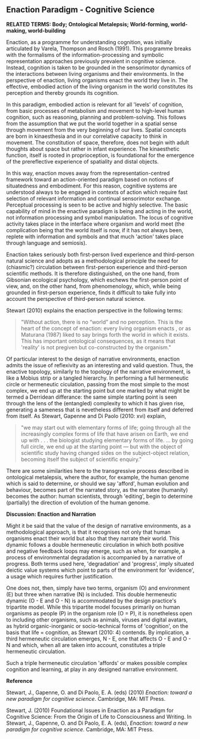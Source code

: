 ## Enaction Paradigm - Cognitive Science

**RELATED TERMS: Body; Ontological Metalepsis; World-forming, world-making, world-building**

Enaction, as a programme for understanding cognition, was initially articulated by Varela, Thompson and Rosch (1991). This programme breaks with the formalisms of the information-processing and symbolic representation approaches previously prevalent in cognitive science. Instead, cognition is taken to be grounded in the sensorimotor dynamics of the interactions between living organisms and their environments. In the perspective of enaction, living organisms enact the world
they live in. The effective, embodied action of the living organism in the world constitutes its perception and thereby grounds its cognition.

In this paradigm, embodied action is relevant for all 'levels' of cognition, from basic processes of metabolism and movement to high-level human cognition, such as reasoning, planning and problem-solving. This follows from the assumption that we put the world together in a spatial sense through movement from the very beginning of our lives. Spatial concepts are born in kinaesthesia and in our correlative capacity to think in movement. The constitution of space, therefore, does not begin with adult thoughts about space but rather in infant experience. The kinaesthetic function, itself is rooted in proprioception, is foundational for the emergence of the prereflective experience of spatiality and distal objects.

In this way, enaction moves away from the representation-centred framework toward an action-oriented paradigm based on notions of situatedness and embodiment. For this reason, cognitive systems are understood always to be engaged in contexts of action which require fast selection of relevant information and continual sensorimotor exchange. Perceptual processing is seen to be active and highly selective. The basic capability of mind in the enactive paradigm is being and acting in the world, not information processing and symbol manipulation. The locus of cognitive activity takes place in the interface where organism and world meet (the complication being that the world itself is now, if it has not always been, replete with information and symbols and that much 'action' takes place through language and semiosis). 

Enaction takes seriously both first-person lived experience and third-person natural science and adopts as a methodological principle the need for (chiasmic?) circulation between first-person experience and third-person scientific methods. It is therefore distinguished, on the one hand, from Gibsonian ecological psychology, which eschews the first-person point of view, and, on the other hand, from phenomenology, which, while being grounded in first-person experience, finds it difficult to take fully into account the perspective of third-person natural science. 

Stewart (2010) explains the enaction perspective in the following terms: 

>"Without action, there is no “world” and no perception. This is the heart of the concept of enaction: every living organism enacts , or as Maturana (1987) liked to say brings forth the world in which it exists. This has important ontological consequences, as it means that 'reality' is not pregiven but co-constructed by the organism." 

Of particular interest to the design of narrative environments, enaction admits the issue of reflexivity as an interesting and valid question. Thus, the enactive topology, similarly to the topology of the narrative environment, is like a Mobius strip or a tangled hierarchy. In performing a full hermeneutic circle or hermeneutic ciculation, passing from the most simple to the most complex, we end up at the starting point but one marked by what might be termed a Derridean differance: the same simple starting point is seen through the lens of the (entangled) complexity to which it has given rise, generating a sameness that is nevetheless different from itself and deferred from itself. As Stewart, Gapenne and Di Paolo (2010: xvi) explain, 

>"we may start out with elementary forms of life; going through all the increasingly complex forms of life that have arisen on Earth, we end up with . . . the biologist studying elementary forms of life. ... by going full circle, we end up at the starting point — but with the object of scientific study having changed sides on the subject-object relation, becoming itself the subject of scientific enquiry."

There are some similarities here to the transgressive process described in ontological metalepsis, where the author, for example, the human genome which is said to determine, or should we say 'afford', human evolution and behaviour, becomes part of the narrated story, as the narratee (humanity) becomes the author: human scientists, through 'editing', begin to determine (partially) the direction of evolution of the human genome.

**Discussion: Enaction and Narration**

Might it be said that the value of the design of narrative environments, as a methodological approach, is that it recognises not only that human organisms enact their world but also that they narrate their world. This dynamic follows a double hermeneutic circulation in which both positive and negative feedback loops may emerge, such as when, for example, a process of environmental degradation is accompanied by a narrative of progress. Both terms used here, 'degradation' and 'progress', imply situated deictic value systems which point to parts of the environment for 'evidence', a usage which requires further justification. 

One does not, then, simply have two terms, organism (O) and environment (E) but three when narrative (N) is included. This double hermeneutic dynamic (O - E and O - N) is accommodated by the design practice's tripartite model. While this tripartite model focuses primarily on human organisms as people (P) in the organism role (O = P), it is nonetheless open to including other organisms, such as animals, viruses and digital avatars, as hybrid organic-inorganic or socio-technical forms of 'cognition', on the basis that life = cognition, as Stewart (2010: 4) contends. By implication, a third hermeneutic circulation emerges, N - E, one that affects O - E and O - N and which, when all are taken into account, constitutes a triple hermeneutic circulation.

Such a triple hermeneutic circulation 'affords' or makes possible complex cognition and learning, at play in any designed narrative environment.

**Reference**

Stewart, J., Gapenne, O. and Di Paolo, E. A. (eds) (2010) _Enaction: toward a new paradigm for cognitive science_. Cambridge, MA: MIT Press.

Stewart, J. (2010) Foundational Issues in Enaction as a Paradigm for Cognitive Science: From the Origin of Life to Consciousness and Writing. In Stewart, J., Gapenne, O. and Di Paolo, E. A. (eds), _Enaction: toward a new paradigm for cognitive science_. Cambridge, MA: MIT Press.


